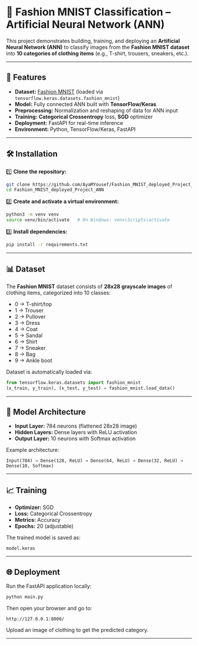 # 🧠 Fashion MNIST Classification – Artificial Neural Network (ANN)

This project demonstrates building, training, and deploying an **Artificial Neural Network (ANN)** to classify images from the **Fashion MNIST dataset** into **10 categories of clothing items** (e.g., T-shirt, trousers, sneakers, etc.).

---

## 🚀 Features

* **Dataset:** [Fashion MNIST](https://github.com/zalandoresearch/fashion-mnist) (loaded via `tensorflow.keras.datasets.fashion_mnist`)
* **Model:** Fully connected ANN built with **TensorFlow/Keras**
* **Preprocessing:** Normalization and reshaping of data for ANN input
* **Training:** **Categorical Crossentropy** loss, **SGD** optimizer
* **Deployment:** FastAPI for real-time inference
* **Environment:** Python, TensorFlow/Keras, FastAPI

---

## 🛠️ Installation

1️⃣ **Clone the repository:**

```bash
git clone https://github.com/AyaMYousef/Fashion_MNIST_deployed_Project_ANN.git
cd Fashion_MNIST_deployed_Project_ANN
```

2️⃣ **Create and activate a virtual environment:**

```bash
python3 -m venv venv
source venv/bin/activate   # On Windows: venv\Scripts\activate
```

3️⃣ **Install dependencies:**

```bash
pip install -r requirements.txt
```

---

## 📊 Dataset

The **Fashion MNIST** dataset consists of **28x28 grayscale images** of clothing items, categorized into 10 classes:

* 0 → T-shirt/top
* 1 → Trouser
* 2 → Pullover
* 3 → Dress
* 4 → Coat
* 5 → Sandal
* 6 → Shirt
* 7 → Sneaker
* 8 → Bag
* 9 → Ankle boot

Dataset is automatically loaded via:

```python
from tensorflow.keras.datasets import fashion_mnist
(x_train, y_train), (x_test, y_test) = fashion_mnist.load_data()
```

---

## 🤖 Model Architecture

* **Input Layer:** 784 neurons (flattened 28x28 image)
* **Hidden Layers:** Dense layers with ReLU activation
* **Output Layer:** 10 neurons with Softmax activation

Example architecture:

```
Input(784) → Dense(128, ReLU) → Dense(64, ReLU) → Dense(32, ReLU) → Dense(10, Softmax)
```

---

## 📈 Training

* **Optimizer:** SGD
* **Loss:** Categorical Crossentropy
* **Metrics:** Accuracy
* **Epochs:** 20 (adjustable)

The trained model is saved as:

```
model.keras
```
---

## 🌐 Deployment

Run the FastAPI application locally:

```bash
python main.py
```

Then open your browser and go to:

```
http://127.0.0.1:8000/
```

Upload an image of clothing to get the predicted category.

---


